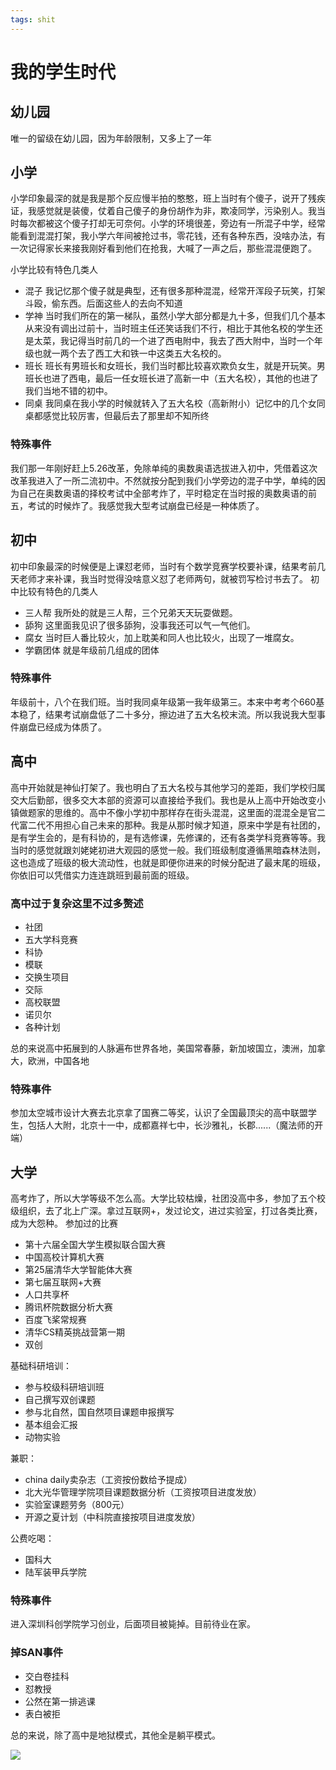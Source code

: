 ```yaml
---
tags: shit
---
```

# 我的学生时代

## 幼儿园

唯一的留级在幼儿园，因为年龄限制，又多上了一年

## 小学

小学印象最深的就是我是那个反应慢半拍的憨憨，班上当时有个傻子，说开了残疾证，我感觉就是装傻，仗着自己傻子的身份胡作为非，欺凌同学，污染别人。我当时每次都被这个傻子打却无可奈何。小学的环境很差，旁边有一所混子中学，经常能看到混混打架，我小学六年间被抢过书，零花钱，还有各种东西，没啥办法，有一次记得家长来接我刚好看到他们在抢我，大喊了一声之后，那些混混便跑了。

小学比较有特色几类人
- 混子
    我记忆那个傻子就是典型，还有很多那种混混，经常开浑段子玩笑，打架斗殴，偷东西。后面这些人的去向不知道
- 学神
    当时我们所在的第一梯队，虽然小学大部分都是九十多，但我们几个基本从来没有调出过前十，当时班主任还笑话我们不行，相比于其他名校的学生还是太菜，我记得当时前几的一个进了西电附中，我去了西大附中，当时一个年级也就一两个去了西工大和铁一中这类五大名校的。
- 班长
    班长有男班长和女班长，我们当时都比较喜欢欺负女生，就是开玩笑。男班长也进了西电，最后一任女班长进了高新一中（五大名校），其他的也进了我们当地不错的初中。
- 同桌
  我同桌在我小学的时候就转入了五大名校（高新附小）记忆中的几个女同桌都感觉比较厉害，但最后去了那里却不知所终

### 特殊事件

我们那一年刚好赶上5.26改革，免除单纯的奥数奥语选拔进入初中，凭借着这次改革我进入了一所二流初中。不然就按分配到我们小学旁边的混子中学，单纯的因为自己在奥数奥语的择校考试中全部考炸了，平时稳定在当时报的奥数奥语的前五，考试的时候炸了。我感觉我大型考试崩盘已经是一种体质了。

## 初中

初中印象最深的时候便是上课怼老师，当时有个数学竞赛学校要补课，结果考前几天老师才来补课，我当时觉得没啥意义怼了老师两句，就被罚写检讨书去了。
初中比较有特色的几类人

- 三人帮
  我所处的就是三人帮，三个兄弟天天玩耍做题。
- 舔狗
  这里面我见识了很多舔狗，没事我还可以气一气他们。
- 腐女
  当时巨人番比较火，加上耽美和同人也比较火，出现了一堆腐女。
- 学霸团体
  就是年级前几组成的团体

### 特殊事件

年级前十，八个在我们班。当时我同桌年级第一我年级第三。本来中考考个660基本稳了，结果考试崩盘低了二十多分，擦边进了五大名校末流。所以我说我大型事件崩盘已经成为体质了。

## 高中

高中开始就是神仙打架了。我也明白了五大名校与其他学习的差距，我们学校归属交大后勤部，很多交大本部的资源可以直接给予我们。我也是从上高中开始改变小镇做题家的思维的。高中不像小学初中那样存在街头混混，这里面的混混全是官二代富二代不用担心自己未来的那种。我是从那时候才知道，原来中学是有社团的，是有学生会的，是有科协的，是有选修课，先修课的，还有各类学科竞赛等等。我当时的感觉就跟刘姥姥初进大观园的感觉一般。我们班级制度遵循黑暗森林法则，这也造成了班级的极大流动性，也就是即便你进来的时候分配进了最末尾的班级，你依旧可以凭借实力连连跳班到最前面的班级。

### 高中过于复杂这里不过多赘述

- 社团
- 五大学科竞赛
- 科协
- 模联
- 交换生项目
- 交际
- 高校联盟
- 诺贝尔
- 各种计划
  
总的来说高中拓展到的人脉遍布世界各地，美国常春藤，新加坡国立，澳洲，加拿大，欧洲，中国各地

### 特殊事件

参加太空城市设计大赛去北京拿了国赛二等奖，认识了全国最顶尖的高中联盟学生，包括人大附，北京十一中，成都嘉祥七中，长沙雅礼，长郡......（魔法师的开端）

## 大学

高考炸了，所以大学等级不怎么高。大学比较枯燥，社团没高中多，参加了五个校级组织，去了北上广深。拿过互联网+，发过论文，进过实验室，打过各类比赛，成为大怨种。
参加过的比赛

- 第十六届全国大学生模拟联合国大赛
- 中国高校计算机大赛
- 第25届清华大学智能体大赛
- 第七届互联网+大赛
- 人口共享杯
- 腾讯杯院数据分析大赛
- 百度飞桨常规赛
- 清华CS精英挑战营第一期
- 双创

基础科研培训：

- 参与校级科研培训班
- 自己撰写双创课题
- 参与北自然，国自然项目课题申报撰写
- 基本组会汇报
- 动物实验
  
兼职：

- china daily卖杂志（工资按份数给予提成）
- 北大光华管理学院项目课题数据分析（工资按项目进度发放）
- 实验室课题劳务（800元）
- 开源之夏计划（中科院直接按项目进度发放）

公费吃喝：

- 国科大
- 陆军装甲兵学院

### 特殊事件

进入深圳科创学院学习创业，后面项目被毙掉。目前待业在家。

### 掉SAN事件

- 交白卷挂科
- 怼教授
- 公然在第一排逃课
- 表白被拒


总的来说，除了高中是地狱模式，其他全是躺平模式。

![](https://f1-seo.v3mh.com/05723c80624b3e62f48367cdbfe47ac61652417453018-watermark-watermark.seo)
